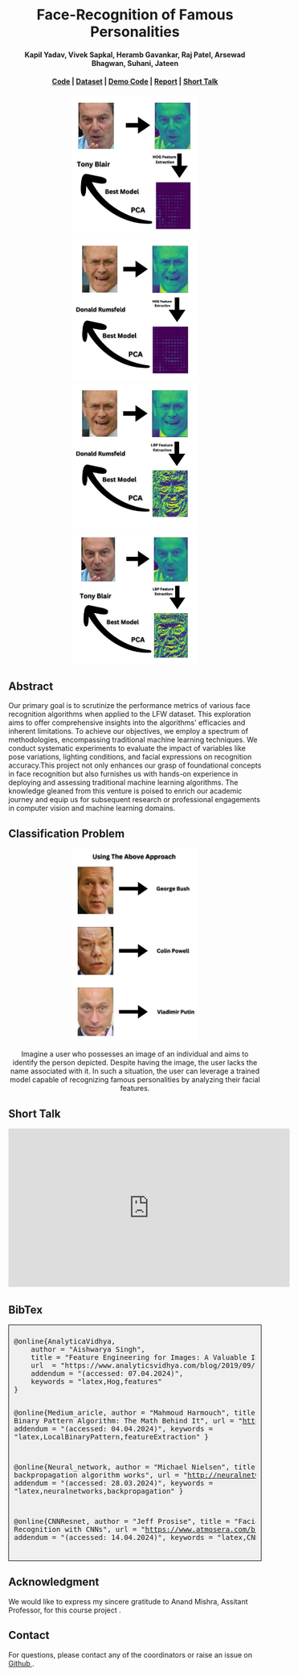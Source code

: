 <link rel="stylesheet" href="style.css">
<script src="script.js" defer></script>

<h1 align="center">
  Face-Recognition of Famous Personalities
</h1>

<h4 align="center">
  Kapil Yadav, Vivek Sapkal, Heramb Gavankar, Raj Patel, Arsewad Bhagwan, Suhani, Jateen
</h4>

<h4 align="center">
  <a href="https://github.com/ykapil897/face-recognition">Code</a> | <a href="https://www.kaggle.com/datasets/jessicali9530/lfw-dataset">Dataset</a> | <a href="demo_code/prediction.html">Demo Code</a> | <a href="/Report/Report.pdf" target="_blank">Report</a> | <a href="https://youtu.be/QA3rB10ZQGw?si=kTNf-rmSl9RWmkSw">Short Talk</a>
</h4>

<div class="slideshow-container" style="text-align: center;">
  <div class="mySlides fade">
    <img src="images/hog_transformed_1.jpg" style="width:50%;">
  </div>

  <div class="mySlides fade">
    <img src="images/hog_transformed_2.jpg" style="width:50%;">
  </div>

  <div class="mySlides fade">
    <img src="images/lbp_transformed_1.jpg" style="width:50%;">
  </div>

  <div class="mySlides fade">
    <img src="images/lbp_transformed_2.jpg" style="width:50%;">
  </div>
</div>


<!-- Dots/bullets -->
<div style="text-align:center; margin-top:20px;">
  <span class="dot"></span>
  <span class="dot"></span>
  <span class="dot"></span>
  <span class="dot"></span>
  <!-- Add more dots as needed -->
</div>


## Abstract
Our primary goal is to scrutinize the performance metrics of various face recognition algorithms when applied to the LFW dataset. This exploration aims to offer comprehensive insights into the algorithms' efficacies and inherent limitations.
To achieve our objectives, we employ a spectrum of methodologies, encompassing traditional machine learning techniques. We conduct systematic experiments to evaluate the impact of variables like pose variations, lighting conditions, and facial expressions on recognition accuracy.This project not only enhances our grasp of foundational concepts in face recognition but also furnishes us with hands-on experience in deploying and assessing traditional machine learning algorithms. The knowledge gleaned from this venture is poised to enrich our academic journey and equip us for subsequent research or professional engagements in computer vision and machine learning domains.

## Classification Problem
<p align="center">
  <img src="images/classification.jpg" alt="My Image" width="50%" height="50%">
</p>

<p align="center">
Imagine a user who possesses an image of an individual and aims to identify the person depicted. Despite having the image, the user lacks the name associated with it. In such a situation, the user can leverage a trained model capable of recognizing famous personalities by analyzing their facial features.
</p>

## Short Talk
<p>
  <iframe width="560" height="315" src="https://youtu.be/QA3rB10ZQGw?si=kTNf-rmSl9RWmkSw" frameborder="0" allowfullscreen></iframe>
</p>

## BibTex
<div style="border: 1px solid black; padding: 10px; background-color: #f0f0f0;">
    <pre>
@online{AnalyticaVidhya,
    author = "Aishwarya Singh",
    title = "Feature Engineering for Images: A Valuable Introduction to the HOG Feature Descriptor",
    url  = "https://www.analyticsvidhya.com/blog/2019/09/feature-engineering-images-introduction-hog-feature-descriptor/",
    addendum = "(accessed: 07.04.2024)",
    keywords = "latex,Hog,features"
}

@online{Medium_aricle,
    author = "Mahmoud Harmouch",
    title = "Local Binary Pattern Algorithm: The Math Behind It",
    url  = "https://medium.com/swlh/local-binary-pattern-algorithm-the-math-behind-it-%EF%B8%8F-edf7b0e1c8b3",
    addendum = "(accessed: 04.04.2024)",
    keywords = "latex,LocalBinaryPattern,featureExtraction"
}

@online{Neural_network,
    author = "Michael Nielsen",
    title = "How the backpropagation algorithm works",
    url  = "http://neuralnetworksanddeeplearning.com/chap2.html",
    addendum = "(accessed: 28.03.2024)",
    keywords = "latex,neuralnetworks,backpropagation"
}

@online{CNNResnet,
    author = "Jeff Prosise",
    title = "Facial Recognition with CNNs",
    url  = "https://www.atmosera.com/blog/facial-recognition-with-cnns/",
    addendum = "(accessed: 14.04.2024)",
    keywords = "latex,CNN,Resnet"
}
    </pre>
</div>


## Acknowledgment
We would like to express my sincere gratitude to Anand Mishra, Assitant Professor, for this course project .

## Contact
For questions, please contact any of the coordinators or raise an issue on <a href="https://github.com/ykapil897/face-recognition"> Github </a>.
